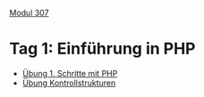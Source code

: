  [Modul 307](/ilv.307)
 
# Tag 1: Einführung in PHP

- [Übung 1. Schritte mit PHP](/ilv.307/01-modul-307/01-erste-schritte-uebung)
- [Übung Kontrollstrukturen](/ilv.307/01-modul-307/02-kontrollstrukturen-uebung)
<!--stackedit_data:
eyJoaXN0b3J5IjpbLTExNDU4MDkwMzVdfQ==
-->